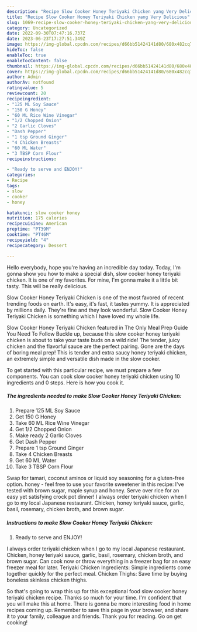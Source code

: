 ```yaml
---
description: "Recipe Slow Cooker Honey Teriyaki Chicken yang Very Delicious"
title: "Recipe Slow Cooker Honey Teriyaki Chicken yang Very Delicious"
slug: 1069-recipe-slow-cooker-honey-teriyaki-chicken-yang-very-delicious
category: Uncategorized
date: 2022-09-30T07:47:16.737Z
date: 2023-06-23T17:27:51.349Z
image: https://img-global.cpcdn.com/recipes/d66bb51424141d80/680x482cq70/slow-cooker-honey-teriyaki-chicken-recipe-main-photo.jpg
hideToc: false
enableToc: true
enableTocContent: false
thumbnail: https://img-global.cpcdn.com/recipes/d66bb51424141d80/680x482cq70/slow-cooker-honey-teriyaki-chicken-recipe-main-photo.jpg
cover: https://img-global.cpcdn.com/recipes/d66bb51424141d80/680x482cq70/slow-cooker-honey-teriyaki-chicken-recipe-main-photo.jpg
author: Admin
authorAv: notfound
ratingvalue: 5
reviewcount: 20
recipeingredient:
- "125 ML Soy Sauce"
- "150 G Honey"
- "60 ML Rice Wine Vinegar"
- "1/2 Chopped Onion"
- "2 Garlic Cloves"
- "Dash Pepper"
- "1 tsp Ground Ginger"
- "4 Chicken Breasts"
- "60 ML Water"
- "3 TBSP Corn Flour"
recipeinstructions:

- "Ready to serve and ENJOY!"
categories:
- Recipe
tags:
- slow
- cooker
- honey

katakunci: slow cooker honey 
nutrition: 175 calories
recipecuisine: American
preptime: "PT39M"
cooktime: "PT46M"
recipeyield: "4"
recipecategory: Dessert

---
```



Hello everybody, hope you're having an incredible day today. Today, I'm gonna show you how to make a special dish, slow cooker honey teriyaki chicken. It is one of my favorites. For mine, I'm gonna make it a little bit tasty. This will be really delicious.

Slow Cooker Honey Teriyaki Chicken is one of the most favored of recent trending foods on earth. It's easy, it's fast, it tastes yummy. It is appreciated by millions daily. They're fine and they look wonderful. Slow Cooker Honey Teriyaki Chicken is something which I have loved my whole life.

Slow Cooker Honey Teriyaki Chicken featured in The Only Meal Prep Guide You Need To Follow Buckle up, because this slow cooker honey teriyaki chicken is about to take your taste buds on a wild ride! The tender, juicy chicken and the flavorful sauce are the perfect pairing. Gone are the days of boring meal prep! This is tender and extra saucy honey teriyaki chicken, an extremely simple and versatile dish made in the slow cooker.


To get started with this particular recipe, we must prepare a few components. You can cook slow cooker honey teriyaki chicken using 10 ingredients and 0 steps. Here is how you cook it.

<!--inarticleads1-->

##### The ingredients needed to make Slow Cooker Honey Teriyaki Chicken:

1. Prepare 125 ML Soy Sauce
1. Get 150 G Honey
1. Take 60 ML Rice Wine Vinegar
1. Get 1/2 Chopped Onion
1. Make ready 2 Garlic Cloves
1. Get Dash Pepper
1. Prepare 1 tsp Ground Ginger
1. Take 4 Chicken Breasts
1. Get 60 ML Water
1. Take 3 TBSP Corn Flour


Swap for tamari, coconut aminos or liquid soy seasoning for a gluten-free option. honey - feel free to use your favorite sweetener in this recipe: I&#39;ve tested with brown sugar, maple syrup and honey. Serve over rice for an easy yet satisfying crock pot dinner! I always order teriyaki chicken when I go to my local Japanese restaurant. Chicken, honey teriyaki sauce, garlic, basil, rosemary, chicken broth, and brown sugar. 

<!--inarticleads2-->

##### Instructions to make Slow Cooker Honey Teriyaki Chicken:


1. Ready to serve and ENJOY!

I always order teriyaki chicken when I go to my local Japanese restaurant. Chicken, honey teriyaki sauce, garlic, basil, rosemary, chicken broth, and brown sugar. Can cook now or throw everything in a freezer bag for an easy freezer meal for later. Teriyaki Chicken Ingredients: Simple ingredients come together quickly for the perfect meal. Chicken Thighs: Save time by buying boneless skinless chicken thighs. 

So that's going to wrap this up for this exceptional food slow cooker honey teriyaki chicken recipe. Thanks so much for your time. I'm confident that you will make this at home. There is gonna be more interesting food in home recipes coming up. Remember to save this page in your browser, and share it to your family, colleague and friends. Thank you for reading. Go on get cooking!
